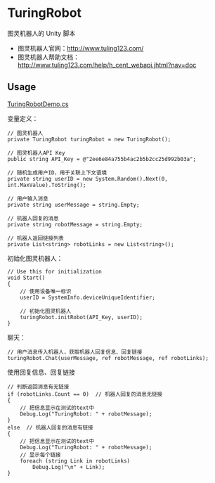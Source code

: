 # TuringRobot

图灵机器人的 Unity 脚本 

* 图灵机器人官网：http://www.tuling123.com/
* 图灵机器人帮助文档：http://www.tuling123.com/help/h_cent_webapi.jhtml?nav=doc

## Usage

[TuringRobotDemo.cs](https://github.com/huihut/TuringRobot/blob/master/Demo/TuringRobotDemo.cs)

变量定义：

```
// 图灵机器人
private TuringRobot turingRobot = new TuringRobot();

// 图灵机器人API Key
public string API_Key = @"2ee6e84a755b4ac2b5b2cc25d992b03a";

// 随机生成用户ID，用于关联上下文语境
private string userID = new System.Random().Next(0, int.MaxValue).ToString();

// 用户输入消息
private string userMessage = string.Empty;

// 机器人回复的消息
private string robotMessage = string.Empty;

// 机器人返回链接列表
private List<string> robotLinks = new List<string>();
```

初始化图灵机器人：
```
// Use this for initialization
void Start()
{
    // 使用设备唯一标识
    userID = SystemInfo.deviceUniqueIdentifier;

    // 初始化图灵机器人
    turingRobot.initRobot(API_Key, userID);
}
```

聊天：
```
// 用户消息传入机器人，获取机器人回复信息、回复链接
turingRobot.Chat(userMessage, ref robotMessage, ref robotLinks);
```

使用回复信息、回复链接
```
// 判断返回消息有无链接
if (robotLinks.Count == 0)  // 机器人回复的消息无链接
{
    // 把信息显示在测试的text中
    Debug.Log("TuringRobot: " + robotMessage);
}
else  // 机器人回复的消息有链接
{
    // 把信息显示在测试的text中
    Debug.Log("TuringRobot: " + robotMessage);
    // 显示每个链接
    foreach (string Link in robotLinks)
        Debug.Log("\n" + Link);
}
```